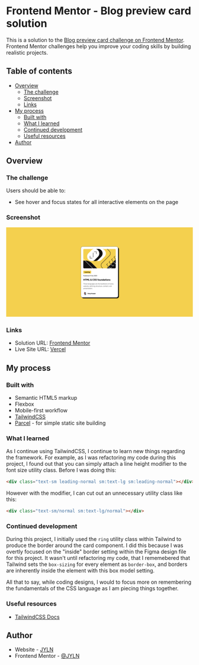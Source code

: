 # Frontend Mentor - Blog preview card solution

This is a solution to the [Blog preview card challenge on Frontend Mentor](https://www.frontendmentor.io/challenges/blog-preview-card-ckPaj01IcS). Frontend Mentor challenges help you improve your coding skills by building realistic projects.

## Table of contents

- [Overview](#overview)
  - [The challenge](#the-challenge)
  - [Screenshot](#screenshot)
  - [Links](#links)
- [My process](#my-process)
  - [Built with](#built-with)
  - [What I learned](#what-i-learned)
  - [Continued development](#continued-development)
  - [Useful resources](#useful-resources)
- [Author](#author)

## Overview

### The challenge

Users should be able to:

- See hover and focus states for all interactive elements on the page

### Screenshot

![](./screenshot.png)

### Links

- Solution URL: [Frontend Mentor](https://www.frontendmentor.io/solutions/blog-preview-card-using-tailwindcss-YUdnkSPsxJ)
- Live Site URL: [Vercel](https://jyln-blog-preview-card-challenge.vercel.app/)

## My process

### Built with

- Semantic HTML5 markup
- Flexbox
- Mobile-first workflow
- [TailwindCSS][tailwinddocs]
- [Parcel](https://parceljs.org/docs) - for simple static site building

### What I learned

As I continue using TailwindCSS, I continue to learn new things regarding the framework. For example, as I was refactoring my code during this project, I found out that you can simply attach a line height modifier to the font size utility class. Before I was doing this:

```html
<div class="text-sm leading-normal sm:text-lg sm:leading-normal"></div>
```

However with the modifier, I can cut out an unnecessary utility class like this:

```html
<div class="text-sm/normal sm:text-lg/normal"></div>
```

### Continued development

During this project, I initially used the `ring` utility class within Tailwind to produce the border around the card component. I did this because I was overtly focused on the "inside" border setting within the Figma design file for this project. It wasn't until refactoring my code, that I rememebered that Tailwind sets the `box-sizing` for every element as `border-box`, and borders are inherently inside the element with this box model setting.

All that to say, while coding designs, I would to focus more on remembering the fundamentals of the CSS language as I am piecing things together.

### Useful resources

- [TailwindCSS Docs][tailwinddocs]

## Author

- Website - [JYLN](https://jyln.dev)
- Frontend Mentor - [@JYLN](https://www.frontendmentor.io/profile/JYLN)

[tailwinddocs]: https://tailwindcss.com/docs

